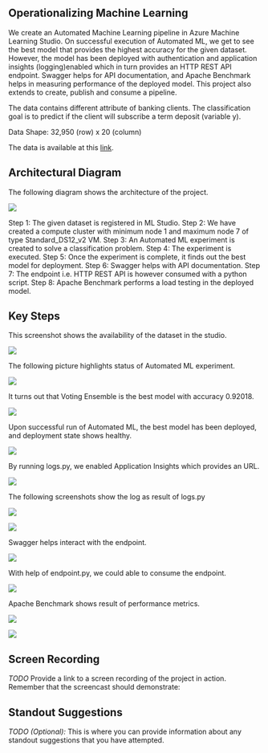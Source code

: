 
## Operationalizing Machine Learning

We create an Automated Machine Learning pipeline in Azure Machine Learning Studio. On successful execution of Automated ML, we get to see the best model that provides the highest accuracy for the given dataset. However, the model has been deployed with authentication and application insights (logging)enabled which in turn provides an HTTP REST API endpoint. Swagger helps for API documentation, and Apache Benchmark helps in measuring performance of the deployed model. This project also extends to create, publish and consume a pipeline. 

The data contains different attribute of banking clients. The classification goal is to predict if the client will subscribe a term deposit (variable y).

Data Shape: 32,950 (row) x 20 (column)

The data is available at this [link](https://automlsamplenotebookdata.blob.core.windows.net/automl-sample-notebook-data/bankmarketing_train.csv).

## Architectural Diagram

The following diagram shows the architecture of the project. 

![](images/Architecture_Diagram.png)

Step 1: The given dataset is registered in ML Studio. 
Step 2: We have created a compute cluster with minimum node 1 and maximum node 7 of type Standard_DS12_v2 VM.
Step 3: An Automated ML experiment is created to solve a classification problem. 
Step 4: The experiment is executed.
Step 5: Once the experiment is complete, it finds out the best model for deployment. 
Step 6: Swagger helps with API documentation. 
Step 7: The endpoint i.e. HTTP REST API is however consumed with a python script. 
Step 8: Apache Benchmark performs a load testing in the deployed model. 

## Key Steps

This screenshot shows the availability of the dataset in the studio.

![](images/Registered_dataset.png)

The following picture highlights status of Automated ML experiment. 

![](images/AutoML_complete_status.png)

It turns out that Voting Ensemble is the best model with accuracy  0.92018.

![](images/Best_model_status.png)

Upon successful run of Automated ML, the best model has been deployed, and deployment state shows healthy. 

![](images/Deployment_completion.png)

By running logs.py, we enabled Application Insights which provides an URL. 

![](images/Application_Insights_enabled.png)

The following screenshots show the log as result of logs.py

![](images/Logs_1.png)

![](images/Logs_2.png)

Swagger helps interact with the endpoint. 

![](images/Swagger_localhost.png)

With help of endpoint.py, we could able to consume the endpoint. 

![](images/Endpoint_result.png)

Apache Benchmark shows result of performance metrics.

![](images/Apache_Benchmark_1.png)


![](images/Apache_Benchmark_2.png)

## Screen Recording
*TODO* Provide a link to a screen recording of the project in action. Remember that the screencast should demonstrate:

## Standout Suggestions
*TODO (Optional):* This is where you can provide information about any standout suggestions that you have attempted.
